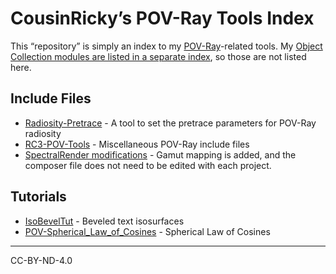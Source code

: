 # CousinRicky’s POV-Ray Tools Index

This “repository” is simply an index to my [POV-Ray](https://www.povray.org/)-related tools. My [Object Collection modules are listed in a separate index](https://github.com/CousinRicky/POV-Ray-Object-Collection), so those are not listed here.

## Include Files

- [Radiosity-Pretrace](https://github.com/CousinRicky/POV-Radiosity-Pretrace) - A tool to set the pretrace parameters for POV-Ray radiosity
- [RC3-POV-Tools](https://github.com/CousinRicky/RC3-POV-Tools) - Miscellaneous POV-Ray include files
- [SpectralRender modifications](https://github.com/CousinRicky/POV-SpectralRender-mods) - Gamut mapping is added, and the composer file does not need to be edited with each project.

## Tutorials

- [IsoBevelTut](https://github.com/CousinRicky/IsoBevelTut) - Beveled text isosurfaces
- [POV-Spherical_Law_of_Cosines](https://github.com/CousinRicky/POV-Spherical_Law_of_Cosines) - Spherical Law of Cosines

---

CC-BY-ND-4.0
